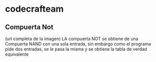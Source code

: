# codecrafteam

## Compuerta Not 

(url completa de la imagen)
LA compuerta NOT se obtiene de una Compuerta NAND con una sola entrada, sin embargo como el programa pide dos entradas, se le pasa la misma y se obtiene la tabla de verdad equivalente
